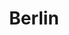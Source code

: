 ---
layout: photo_set
title: Berlin
permalink: /berlin/
description: "An example photo gallery."

photos:
    set: berlin
    size: 3
---
